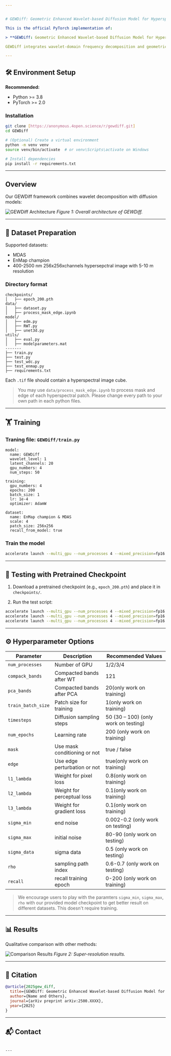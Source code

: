 ```yaml
---


# GEWDiff: Geometric Enhanced Wavelet-based Diffusion Model for Hyperspectral Image Super-resolution

This is the official PyTorch implementation of:

> **GEWDiff: Geometric Enhanced Wavelet-based Diffusion Model for Hyperspectral Image Super-resolution**

GEWDiff integrates wavelet-domain frequency decomposition and geometric-aware attention into a diffusion model for high-quality hyperspectral image super-resolution (HSI-SR).

---
```


## 🛠️ Environment Setup

**Recommended:**
- Python >= 3.8
- PyTorch >= 2.0

### Installation

```bash
git clone [https://anonymous.4open.science/r/gewdiff.git]
cd GEWDiff

# (Optional) Create a virtual environment
python -m venv venv
source venv/bin/activate  # or venv\Scripts\activate on Windows

# Install dependencies
pip install -r requirements.txt
```

---
## Overview
Our GEWDiff framework combines wavelet decomposition with diffusion models:

![GEWDiff Architecture](GEWDiff/assets/framework.png)
*Figure 1: Overall architecture of GEWDiff.*

---
## 📂 Dataset Preparation

Supported datasets:
- MDAS
- EnMap champion
- 400-2500 nm 256x256xchannels hypersepctral image with 5-10 m resolution

### Directory format

```
checkpoints/
│   ├── epoch_200.pth
data/
│   ├── dataset.py
│   ├── process_mask_edge.ipynb
model/
│   ├── edm.py
│   ├── RWT.py
│   ├── unet3d.py
utils/
│   ├── eval.py
│   ├── modelparameters.mat
-------
├── train.py
├── test.py
├── test_wdc.py
├── test_enmap.py
├── requirements.txt
```

Each `.tif` file should contain a hyperspectral image cube.

> You may use `data/process_mask_edge.ipynb` to process mask and edge of each hyperspectral patch.
> Please change every path to your own path in each python files.
---

## 🏋️ Training

### Traning file: `GEWDiff/train.py`

```training information
model:
  name: GEWDiff
  wavelet_level: 1
  latent_channels: 20
  gpu_numbers: 4
  num_steps: 50

training:
  gpu_numbers: 4
  epochs: 200
  batch_size: 1
  lr: 1e-4
  optimizer: AdamW

dataset:
  name: EnMap champion & MDAS
  scale: 4
  patch_size: 256x256
  recall_from_model: true
```

### Train the model

```bash
accelerate launch --multi_gpu --num_processes 4 --mixed_precision=fp16 GEWDiff/train.py --compack_bands 121 --pca_bands 20 --train_batch_size 1 --timesteps 50 --num_epochs 200 --mask True --edge True  --l1_lambda 0.8 --l2_lambda 0.1 --l3_lambda 0.1 --recall 0

```

---

## 🧪 Testing with Pretrained Checkpoint

1. Download a pretrained checkpoint (e.g., `epoch_200.pth`) and place it in `checkpoints/`.

2. Run the test script:

```bash
accelerate launch --multi_gpu --num_processes 4 --mixed_precision=fp16 GEWDiff/test.py --compack_bands 121 --pca_bands 20 --train_batch_size 1 --timesteps 50 --num_epochs 200 --mask True --edge True  --l1_lambda 0.8 --l2_lambda 0.1 --l3_lambda 0.1 --sigma_min 0.002 --sigma_max 80 --sigma_data 0.5 --rho 0.6
accelerate launch --multi_gpu --num_processes 4 --mixed_precision=fp16 GEWDiff/test_wdc.py --compack_bands 121 --pca_bands 20 --train_batch_size 1 --timesteps 50 --num_epochs 200 --mask True --edge True  --l1_lambda 0.8 --l2_lambda 0.1 --l3_lambda 0.1 --sigma_min 0.2 --sigma_max 90 --sigma_data 0.5 --rho 0.7
accelerate launch --multi_gpu --num_processes 4 --mixed_precision=fp16 GEWDiff/test_enmap.py --compack_bands 121 --pca_bands 20 --train_batch_size 1 --timesteps 50 --num_epochs 200 --mask True --edge True  --l1_lambda 0.8 --l2_lambda 0.1 --l3_lambda 0.1 --sigma_min 0.2 --sigma_max 80 --sigma_data 0.5 --rho 0.7

```
---

## ⚙️ Hyperparameter Options

| Parameter         | Description                      | Recommended Values                    |
|-------------------|----------------------------------|---------------------------------------|
| `num_processes`   | Number of GPU                    | 1/2/3/4                               |
| `compack_bands`   | Compacted bands after WT         | 121                                   |
| `pca_bands`       | Compacted bands after PCA        | 20(only work on training)             |
| `train_batch_size`| Patch size for training          | 1(only work on training)              |
| `timesteps`       | Diffusion sampling steps         | 50 (30 – 100) (only work on testing)  |
| `num_epochs`      | Learning rate                    | 200 (only work on training)           |
| `mask`            | Use mask conditioning or not     | true / false                          |
| `edge`            | Use edge perturbation or not     | true(only work on training)           |
| `l1_lambda`       | Weight for pixel loss            | 0.8(only work on training)            |
| `l2_lambda`       | Weight for perceptual loss       | 0.1(only work on training)            |
| `l3_lambda`       | Weight for gradient loss         | 0.1(only work on training)            |
| `sigma_min`       | end noise                        | 0.002-0.2 (only work on testing)      |
| `sigma_max`       | initial noise                    | 80-90 (only work on testing)          |
| `sigma_data`      | sigma data                       | 0.5 (only work on testing)            |
| `rho`             | sampling path index              | 0.6-0.7 (only work on testing)        |
| `recall`          | recall training epoch            | 0-200 (only work on training)         |

> We encourage users to play with the paramters `sigma_min`, `sigma_max`, `rho` with our provided model checkpoint to get better result on different datasets. This doesn't require training.
---

## 📊 Results
Qualitative comparison with other methods:

![Comparison Results](GEWDiff/assets/results_comparison.jpg)
*Figure 2: Super-resolution results.*

---

## 📄 Citation

```bibtex
@article{2025gew_diff,
  title={GEWDiff: Geometric Enhanced Wavelet-based Diffusion Model for Hyperspectral Image Super-resolution},
  author={Name and Others},
  journal={arXiv preprint arXiv:2500.XXXX},
  year={2025}
}
```

---

## 📬 Contact

```

---
